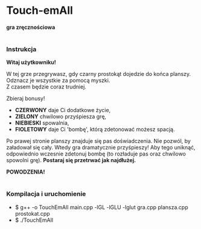 # Touch-emAll
**gra zręcznościowa**  <br> <br>

### Instrukcja

**Witaj użytkowniku!** <br>

W tej grze przegrywasz, gdy czarny prostokąt dojedzie do końca planszy.
Odznacz je wszystkie za pomocą myszki.<br>  Z czasem będzie coraz trudniej. <br>

Zbieraj bonusy!
- **CZERWONY** daje Ci dodatkowe życie,
- **ZIELONY** chwilowo przyśpiesza grę,
- **NIEBIESKI** spowalnia, 
- **FIOLETOWY** daje Ci 'bombę', którą zdetonować możesz spacją. <br>

Po prawej stronie planszy znajduje się pas doświadczenia. Nie pozwól, by załadował się cały.
Wtedy gra dramatycznie przyśpieszy!
Aby tego uniknąć, odpowiednio wczesnie zdetonuj bombę (to rozładuje pas oraz chwilowo spowolni grę).
**Postaraj się przetrwać jak najdłużej.** <br>

**POWODZENIA!**
<br><br>


### Kompilacja i uruchomienie 
- $ g++ -o TouchEmAll main.cpp -lGL -lGLU -lglut gra.cpp plansza.cpp prostokat.cpp <br>
- $ ./TouchEmAll
